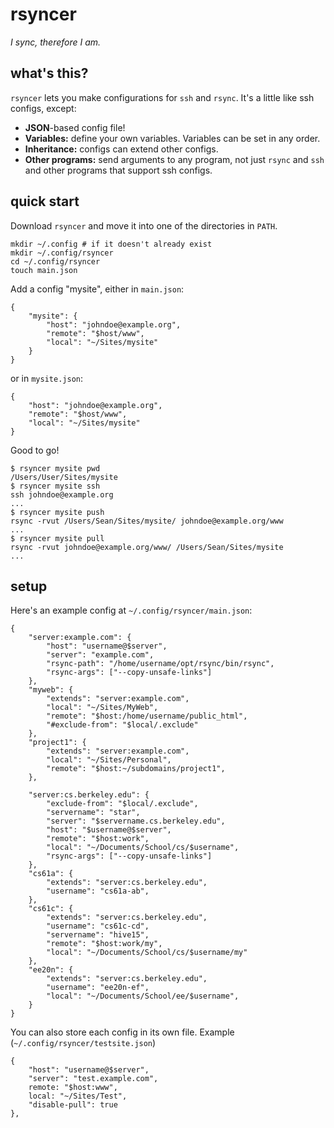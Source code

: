 rsyncer
=======

*I sync, therefore I am.*


what's this?
------------

`rsyncer` lets you make configurations for `ssh` and `rsync`. It's a little like ssh configs, except:

- **JSON**-based config file!
- **Variables:** define your own variables. Variables can be set in any order.
- **Inheritance:** configs can extend other configs.
- **Other programs:** send arguments to any program, not just `rsync` and `ssh` and other programs that support ssh configs.


quick start
-----------

Download `rsyncer` and move it into one of the directories in `PATH`.

	mkdir ~/.config # if it doesn't already exist
	mkdir ~/.config/rsyncer
	cd ~/.config/rsyncer
	touch main.json

Add a config "mysite", either in `main.json`:

	{
		"mysite": {
			"host": "johndoe@example.org",
			"remote": "$host/www",
			"local": "~/Sites/mysite"
		}
	}

or in `mysite.json`:

	{
		"host": "johndoe@example.org",
		"remote": "$host/www",
		"local": "~/Sites/mysite"
	}

Good to go!

	$ rsyncer mysite pwd
	/Users/User/Sites/mysite
	$ rsyncer mysite ssh
	ssh johndoe@example.org
	...
	$ rsyncer mysite push
	rsync -rvut /Users/Sean/Sites/mysite/ johndoe@example.org/www
	...
	$ rsyncer mysite pull
	rsync -rvut johndoe@example.org/www/ /Users/Sean/Sites/mysite
	...

setup
-----

Here's an example config at `~/.config/rsyncer/main.json`:

	{
		"server:example.com": {
			"host": "username@$server",
			"server": "example.com",
			"rsync-path": "/home/username/opt/rsync/bin/rsync",
			"rsync-args": ["--copy-unsafe-links"]
		},
		"myweb": {
			"extends": "server:example.com",
			"local": "~/Sites/MyWeb",
			"remote": "$host:/home/username/public_html",
			"#exclude-from": "$local/.exclude"
		},
		"project1": {
			"extends": "server:example.com",
			"local": "~/Sites/Personal",
			"remote": "$host:~/subdomains/project1",
		},

		"server:cs.berkeley.edu": {
			"exclude-from": "$local/.exclude",
			"servername": "star",
			"server": "$servername.cs.berkeley.edu",
			"host": "$username@$server",
			"remote": "$host:work",
			"local": "~/Documents/School/cs/$username",
			"rsync-args": ["--copy-unsafe-links"]
		},
		"cs61a": {
			"extends": "server:cs.berkeley.edu",
			"username": "cs61a-ab",
		},
		"cs61c": {
			"extends": "server:cs.berkeley.edu",
			"username": "cs61c-cd",
			"servername": "hive15",
			"remote": "$host:work/my",
			"local": "~/Documents/School/cs/$username/my"
		},
		"ee20n": {
			"extends": "server:cs.berkeley.edu",
			"username": "ee20n-ef",
			"local": "~/Documents/School/ee/$username",
		}
	}

You can also store each config in its own file. Example (`~/.config/rsyncer/testsite.json`)

	{
		"host": "username@$server",
		"server": "test.example.com",
		remote: "$host:www",
		local: "~/Sites/Test",
		"disable-pull": true
	},
